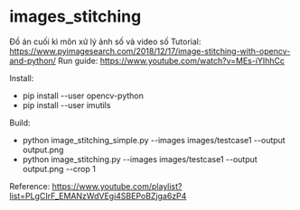 # images_stitching
Đồ án cuối kì môn xử lý ảnh số và video số
Tutorial:
https://www.pyimagesearch.com/2018/12/17/image-stitching-with-opencv-and-python/
Run guide: 
https://www.youtube.com/watch?v=MEs-iYIhhCc

Install: 
- pip install --user opencv-python
- pip install --user imutils 

Build: 
- python image_stitching_simple.py --images images/testcase1 --output output.png
- python image_stitching.py --images images/testcase1 --output output.png --crop 1 

Reference:
https://www.youtube.com/playlist?list=PLgCIrF_EMANzWdVEgi4SBEPoBZjga6zP4
